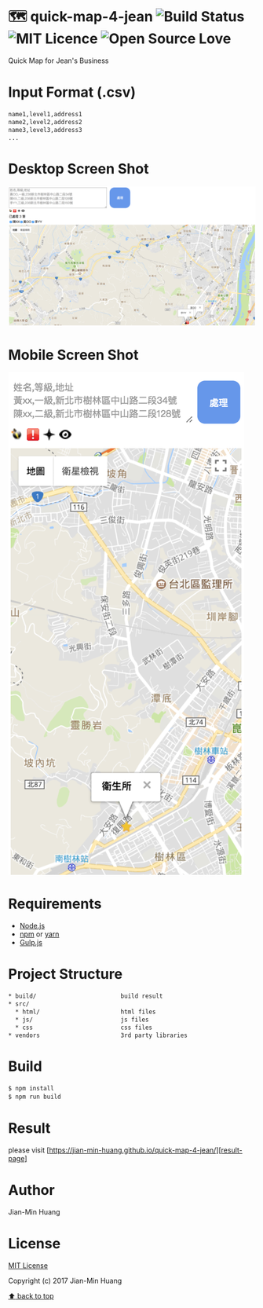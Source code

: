 # 🗺 quick-map-4-jean  ![Build Status](https://travis-ci.org/Jian-Min-Huang/quick-map-4-jean.svg?branch=master) ![MIT Licence](https://badges.frapsoft.com/os/mit/mit.svg?v=103) ![Open Source Love](https://badges.frapsoft.com/os/v2/open-source.svg?v=103)
Quick Map for Jean's Business

# Input Format (.csv)
```
name1,level1,address1
name2,level2,address2
name3,level3,address3
...
```

# Desktop Screen Shot
![desktop](./build/img/desktop.png)

# Mobile Screen Shot
![mobile](./build/img/mobile.png)

# Requirements
* [Node.js][nodejs-page]
* [npm][npm-page] or [yarn][yarn-page]
* [Gulp.js][gulpjs-page]

# Project Structure
```
* build/                        build result
* src/
  * html/                       html files
  * js/                         js files
  * css                         css files
* vendors                       3rd party libraries
```

# Build
```sh
$ npm install
$ npm run build
```

# Result
please visit [https://jian-min-huang.github.io/quick-map-4-jean/][result-page]

# Author
Jian-Min Huang

# License
[MIT License][license-page]

Copyright (c) 2017 Jian-Min Huang

[:arrow_up: back to top][top-page]

[nodejs-page]: <https://nodejs.org>
[npm-page]: <https://www.npmjs.com>
[yarn-page]: <https://yarnpkg.com>
[gulpjs-page]: <https://gulpjs.com>
[result-page]: <http://jean.jianminhuang.cc>
[license-page]: <https://github.com/Jian-Min-Huang/quick-map-4-jean/blob/master/LICENSE>
[top-page]: <https://github.com/Jian-Min-Huang/quick-map-4-jean#quick-map-4-jean>
